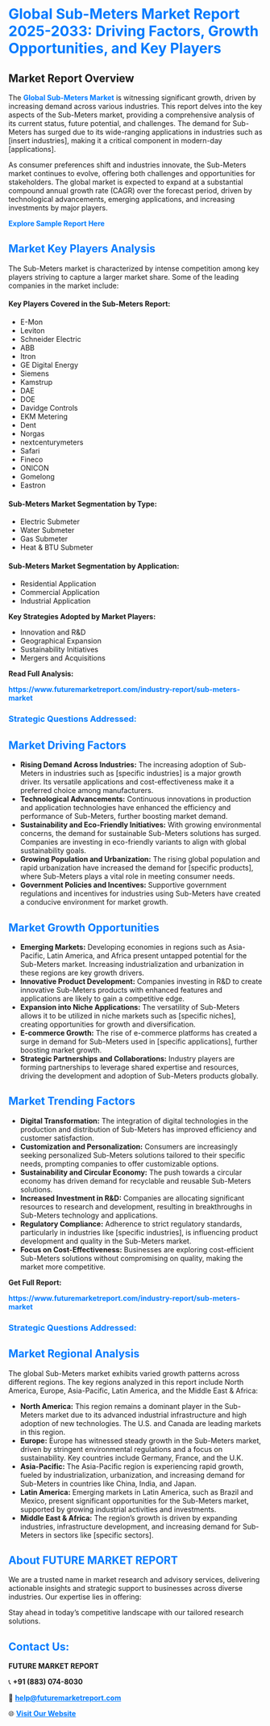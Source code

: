 <h1 style="color: #007BFF;">Global Sub-Meters Market Report 2025-2033: Driving Factors, Growth Opportunities, and Key Players</h1>

<section id="overview">
<h2>Market Report Overview</h2>
<p>The <a href="https://www.futuremarketreport.com/industry-report/sub-meters-market" style="color: #007BFF; text-decoration: none;"><strong>Global Sub-Meters Market</strong></a> is witnessing significant growth, driven by increasing demand across various industries. This report delves into the key aspects of the Sub-Meters market, providing a comprehensive analysis of its current status, future potential, and challenges. The demand for Sub-Meters has surged due to its wide-ranging applications in industries such as [insert industries], making it a critical component in modern-day [applications].</p>
<p>As consumer preferences shift and industries innovate, the Sub-Meters market continues to evolve, offering both challenges and opportunities for stakeholders. The global market is expected to expand at a substantial compound annual growth rate (CAGR) over the forecast period, driven by technological advancements, emerging applications, and increasing investments by major players.</p>
</section>

<section id="overview">
<p><a href="https://www.futuremarketreport.com/request-sample/reportId=82129" style="color: #007BFF; text-decoration: none;"><strong>Explore Sample Report Here</strong></a></p>
</section>

<section id="key-players">
<h2 style="color: #007BFF;">Market Key Players Analysis</h2>
<p>The Sub-Meters market is characterized by intense competition among key players striving to capture a larger market share. Some of the leading companies in the market include:</p>
<h4>Key Players Covered in the Sub-Meters Report:</h4>
<ul><li>E-Mon</li><li>Leviton</li><li>Schneider Electric</li><li>ABB</li><li>Itron</li><li>GE Digital Energy</li><li>Siemens</li><li>Kamstrup</li><li>DAE</li><li>DOE</li><li>Davidge Controls</li><li>EKM Metering</li><li>Dent</li><li>Norgas</li><li>nextcenturymeters</li><li>Safari</li><li>Fineco</li><li>ONICON</li><li>Gomelong</li><li>Eastron</li></ul>
<h4>Sub-Meters Market Segmentation by Type:</h4>
<ul><li>Electric Submeter</li><li>Water Submeter</li><li>Gas Submeter</li><li>Heat &amp; BTU Submeter</li></ul>

<h4>Sub-Meters Market Segmentation by Application:</h4>
<ul><li>Residential Application</li><li>Commercial Application</li><li>Industrial Application</li></ul>
<p><strong>Key Strategies Adopted by Market Players:</strong></p>
<ul>
<li>Innovation and R&D</li>
<li>Geographical Expansion</li>
<li>Sustainability Initiatives</li>
<li>Mergers and Acquisitions</li>
</ul>
</section>

<section>
<p><strong>Read Full Analysis: </strong></p><a href="https://www.futuremarketreport.com/industry-report/sub-meters-market" style="color: #007BFF; text-decoration: none;"><strong>https://www.futuremarketreport.com/industry-report/sub-meters-market</strong></a>
<h3 style="color: #007BFF;">Strategic Questions Addressed:</h3>
</section>

<section id="driving-factors">
<h2 style="color: #007BFF;">Market Driving Factors</h2>
<ul>
<li><strong>Rising Demand Across Industries:</strong> The increasing adoption of Sub-Meters in industries such as [specific industries] is a major growth driver. Its versatile applications and cost-effectiveness make it a preferred choice among manufacturers.</li>
<li><strong>Technological Advancements:</strong> Continuous innovations in production and application technologies have enhanced the efficiency and performance of Sub-Meters, further boosting market demand.</li>
<li><strong>Sustainability and Eco-Friendly Initiatives:</strong> With growing environmental concerns, the demand for sustainable Sub-Meters solutions has surged. Companies are investing in eco-friendly variants to align with global sustainability goals.</li>
<li><strong>Growing Population and Urbanization:</strong> The rising global population and rapid urbanization have increased the demand for [specific products], where Sub-Meters plays a vital role in meeting consumer needs.</li>
<li><strong>Government Policies and Incentives:</strong> Supportive government regulations and incentives for industries using Sub-Meters have created a conducive environment for market growth.</li>
</ul>
</section>

<section id="growth-opportunities">
<h2 style="color: #007BFF;">Market Growth Opportunities</h2>
<ul>
<li><strong>Emerging Markets:</strong> Developing economies in regions such as Asia-Pacific, Latin America, and Africa present untapped potential for the Sub-Meters market. Increasing industrialization and urbanization in these regions are key growth drivers.</li>
<li><strong>Innovative Product Development:</strong> Companies investing in R&D to create innovative Sub-Meters products with enhanced features and applications are likely to gain a competitive edge.</li>
<li><strong>Expansion into Niche Applications:</strong> The versatility of Sub-Meters allows it to be utilized in niche markets such as [specific niches], creating opportunities for growth and diversification.</li>
<li><strong>E-commerce Growth:</strong> The rise of e-commerce platforms has created a surge in demand for Sub-Meters used in [specific applications], further boosting market growth.</li>
<li><strong>Strategic Partnerships and Collaborations:</strong> Industry players are forming partnerships to leverage shared expertise and resources, driving the development and adoption of Sub-Meters products globally.</li>
</ul>
</section>

<section id="trending-factors">
<h2 style="color: #007BFF;">Market Trending Factors</h2>
<ul>
<li><strong>Digital Transformation:</strong> The integration of digital technologies in the production and distribution of Sub-Meters has improved efficiency and customer satisfaction.</li>
<li><strong>Customization and Personalization:</strong> Consumers are increasingly seeking personalized Sub-Meters solutions tailored to their specific needs, prompting companies to offer customizable options.</li>
<li><strong>Sustainability and Circular Economy:</strong> The push towards a circular economy has driven demand for recyclable and reusable Sub-Meters solutions.</li>
<li><strong>Increased Investment in R&D:</strong> Companies are allocating significant resources to research and development, resulting in breakthroughs in Sub-Meters technology and applications.</li>
<li><strong>Regulatory Compliance:</strong> Adherence to strict regulatory standards, particularly in industries like [specific industries], is influencing product development and quality in the Sub-Meters market.</li>
<li><strong>Focus on Cost-Effectiveness:</strong> Businesses are exploring cost-efficient Sub-Meters solutions without compromising on quality, making the market more competitive.</li>
</ul>
</section>

<section>
<p><strong>Get Full Report: </strong></p><a href="https://www.futuremarketreport.com/industry-report/sub-meters-market" style="color: #007BFF; text-decoration: none;"><strong>https://www.futuremarketreport.com/industry-report/sub-meters-market</strong></a>
<h3 style="color: #007BFF;">Strategic Questions Addressed:</h3>
</section>


<section id="regional-analysis">
<h2 style="color: #007BFF;">Market Regional Analysis</h2>
<p>The global Sub-Meters market exhibits varied growth patterns across different regions. The key regions analyzed in this report include North America, Europe, Asia-Pacific, Latin America, and the Middle East & Africa:</p>
<ul>
<li><strong>North America:</strong> This region remains a dominant player in the Sub-Meters market due to its advanced industrial infrastructure and high adoption of new technologies. The U.S. and Canada are leading markets in this region.</li>
<li><strong>Europe:</strong> Europe has witnessed steady growth in the Sub-Meters market, driven by stringent environmental regulations and a focus on sustainability. Key countries include Germany, France, and the U.K.</li>
<li><strong>Asia-Pacific:</strong> The Asia-Pacific region is experiencing rapid growth, fueled by industrialization, urbanization, and increasing demand for Sub-Meters in countries like China, India, and Japan.</li>
<li><strong>Latin America:</strong> Emerging markets in Latin America, such as Brazil and Mexico, present significant opportunities for the Sub-Meters market, supported by growing industrial activities and investments.</li>
<li><strong>Middle East & Africa:</strong> The region’s growth is driven by expanding industries, infrastructure development, and increasing demand for Sub-Meters in sectors like [specific sectors].</li>
</ul>
</section>

<footer>
<h2 style="color: #007BFF;">About FUTURE MARKET REPORT</h2>
<p>We are a trusted name in market research and advisory services, delivering actionable insights and strategic support to businesses across diverse industries. Our expertise lies in offering:</p>

<p>Stay ahead in today’s competitive landscape with our tailored research solutions.</p>

<h2 style="color: #007BFF;">Contact Us:</h2>
<p><strong>FUTURE MARKET REPORT</strong></p>
<p>📞 <strong>+91 (883) 074-8030</strong></p>
<p>📧 <strong><a href="mailto:help@futuremarketreport.com" style="color: #007BFF;">help@futuremarketreport.com</a></strong></p>
<p>🌐 <strong><a href="https://www.futuremarketreport.com/" style="color: #007BFF;">Visit Our Website</a></strong></p>
</footer>